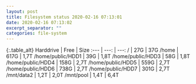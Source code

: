 ```yaml
---
layout: post
title: Filesystem status 2020-02-16 07:13:01
date: 2020-02-16 07:13:02
excerpt_separator: ""
categories: file-system
---
```

{:.table_alt}
Harddrive | Free | Size
:--- | ---: | ---:
/ | 27G | 37G
/home | 617G | 1,7T
/home/public/HDD1 | 39G | 1,8T
/home/public/HDD3 | 58G | 1,8T
/home/public/HDD4 | 158G | 2,7T
/home/public/HDD5 | 559G | 2,7T
/home/public/HDD6 | 738G | 2,7T
/home/public/HDD7 | 301G | 2,7T
/mnt/data2 | 1,2T | 2,0T
/mnt/pool | 1,4T | 6,4T

